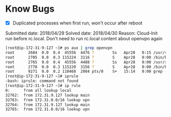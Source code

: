 
# Know Bugs
 - [X] Duplicated processes when first run, won't occur after reboot

Submitted date: 2018/04/29
Solved date: 2018/04/30
Reason: Cloud-Init run before rc.local. Don't need to run rc.local content about openvpn again

```Bash
[root@ip-172-31-9-127 ~]# ps aux | grep openvpn
root      2684  0.0  0.4  45556  4476 ?        Ss   Apr28   0:15 /usr/sbin/openvpn --config /data/openvpn/etc/client-static.conf
root      2705  0.0  0.3 115224  3116 ?        S    Apr28   0:00 /bin/bash /data/openvpn/sbin/vpn_monitor.sh
root      2765  0.0  0.4  45556  4488 ?        Ss   Apr28   0:00 /usr/sbin/openvpn --config /data/openvpn/etc/client-static.conf
root      2778  0.0  0.3 115220  3156 ?        S    Apr28   0:00 /bin/bash /data/openvpn/sbin/vpn_monitor.sh
root      9271  0.0  0.2 110468  2084 pts/0    S+   15:14   0:00 grep --color=auto openvpn
[root@ip-172-31-9-127 ~]# iprule
-bash: iprule: command not found
[root@ip-172-31-9-127 ~]# ip rule
0:      from all lookup local
32762:  from 172.31.9.127 lookup main
32763:  from 172.31.0.0/16 lookup vpn
32764:  from 172.31.9.127 lookup main
32765:  from 172.31.0.0/16 lookup vpn
```
